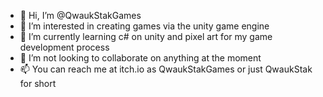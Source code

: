 - 👋 Hi, I’m @QwaukStakGames
- 👀 I’m interested in creating games via the unity game engine
- 🌱 I’m currently learning c# on unity and pixel art for my game development process
- 💞️ I’m not looking to collaborate on anything at the moment
- 📫 You can reach me at itch.io as QwaukStakGames or just QwaukStak for short

<!---
QwaukStakGames/QwaukStakGames is a ✨ special ✨ repository because its `README.md` (this file) appears on your GitHub profile.
You can click the Preview link to take a look at your changes.
--->
